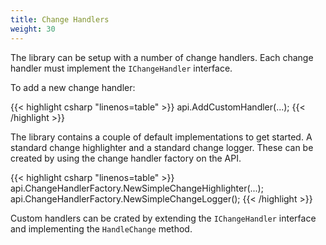 ```yaml
---
title: Change Handlers
weight: 30
---
```


The library can be setup with a number of change handlers. Each change handler must implement the `IChangeHandler` interface.

To add a new change handler:

{{< highlight csharp "linenos=table" >}}
api.AddCustomHandler(...);
{{< /highlight >}}

The library contains a couple of default implementations to get started. A standard change highlighter and a standard change logger.
These can be created by using the change handler factory on the API.

{{< highlight csharp "linenos=table" >}}
api.ChangeHandlerFactory.NewSimpleChangeHighlighter(...);
api.ChangeHandlerFactory.NewSimpleChangeLogger();
{{< /highlight >}}

Custom handlers can be crated by extending the `IChangeHandler` interface and implementing the `HandleChange` method.
